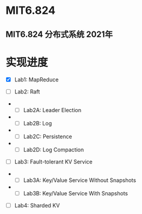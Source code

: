# MIT6.824
## MIT6.824 分布式系统 2021年

# 实现进度
- [x] Lab1: MapReduce

- [ ] Lab2: Raft
- - [ ] Lab2A: Leader Election
- - [ ] Lab2B: Log
- - [ ] Lab2C: Persistence 
- - [ ] Lab2D: Log Compaction

- [ ] Lab3: Fault-tolerant KV Service
- - [ ] Lab3A: Key/Value Service Without Snapshots
- - [ ] Lab3B: Key/Value Service With Snapshots

- [ ] Lab4: Sharded KV